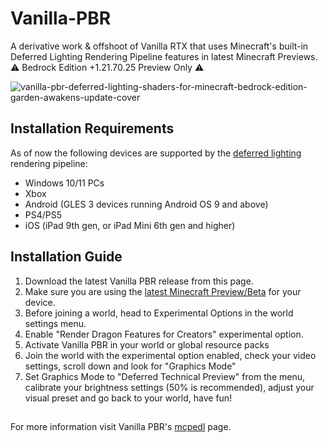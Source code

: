 # Vanilla-PBR

A derivative work & offshoot of Vanilla RTX that uses Minecraft's built-in Deferred Lighting Rendering Pipeline features in latest Minecraft Previews.  
⚠️ Bedrock Edition +1.21.70.25 Preview Only ⚠️

![vanilla-pbr-deferred-lighting-shaders-for-minecraft-bedrock-edition-garden-awakens-update-cover](https://github.com/user-attachments/assets/9c960d2b-44d8-4100-b5bd-71a2ef8ff85c)

## Installation Requirements
As of now the following devices are supported by the [deferred lighting]((https://learn.microsoft.com/en-us/minecraft/creator/documents/deferredlighting/gettingstarteddeferredlighting)) rendering pipeline:
- Windows 10/11 PCs
- Xbox
- Android (GLES 3 devices running Android OS 9 and above)
- PS4/PS5
- iOS (iPad 9th gen, or iPad Mini 6th gen and higher)

## Installation Guide
1. Download the latest Vanilla PBR release from this page.
2. Make sure you are using the [latest Minecraft Preview/Beta](https://help.minecraft.net/hc/en-us/articles/4423653831821-How-to-Install-Minecraft-Preview) for your device.
3. Before joining a world, head to Experimental Options in the world settings menu.
4. Enable "Render Dragon Features for Creators" experimental option.
5. Activate Vanilla PBR in your world or global resource packs
6. Join the world with the experimental option enabled, check your video settings, scroll down and look for "Graphics Mode"
7. Set Graphics Mode to "Deferred Technical Preview" from the menu, calibrate your brightness settings (50% is recommended), adjust your visual preset and go back to your world, have fun!

##
For more information visit Vanilla PBR's [mcpedl](https://mcpedl.com/vanilla-pbr) page.  


